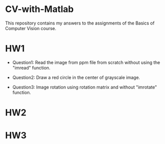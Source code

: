 # CV-with-Matlab
This repository contains my answers to the assignments of the Basics of Computer Vision course.

# HW1
* Question1: Read the image from ppm file from scratch without using the "imread" function.

* Question2: Draw a red circle in the center of grayscale image.

* Question3: Image rotation using rotation matrix and without "imrotate" function.

# HW2



# HW3
